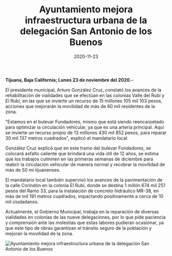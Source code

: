 ﻿---
layout: blog
title:  "Ayuntamiento mejora infraestructura urbana de la delegación San Antonio de los Buenos"
date:   2020-11-23
categories: tijuana
permalink: /:categories/:title:output_ext
image: /img/cnr/ayuntamiento.jpg
autor: 
---


**Tijuana, Baja California;  Lunes 23 de noviembre del 2020.-**


El presidente municipal, Arturo González Cruz, constató los avances de la rehabilitación de vialidades que se efectúan en las colonias Valle del Rubí y El Rubí, en las que se invierte un recurso de 15 millones 105 mil 103 pesos, acciones que mejorarán la movilidad de más de 60 mil residentes de la zona. 


"Estamos en el bulevar Fundadores, mismo que está siendo reencarpetado para optimizar la circulación vehicular, ya que es una arteria principal. Aquí se invierte un recurso propio de 13 millones 430 mil 852 pesos, para reparar 30 mil 137 metros cuadrados", explicó el mandatario local. 


González Cruz explicó que en este tramo del bulevar Fundadores, se colocará asfalto caliente que brindará una vida útil de 12 años, se estima que los trabajos culminen en las primeras semanas de diciembre para reabrir la circulación vehicular de manera normal y recobrar la movilidad de más de 50 mi tijuanenses.


El mandatario local también supervisó los avances de la pavimentación de la calle Corindón en la colonia El Rubí, donde se destina 1 millón 674 mil 251 pesos del Ramo 33, para la instalación de concreto hidráulico MR-38, en más de mil 191 metros cuadrados, impactando positivamente a cerca de 10 mil ciudadanos.


Actualmente, el Gobierno Municipal, trabaja en la reparación de diversas vialidades en colonias de las nueve delegaciones, por lo que pide paciencia y comprensión ante las molestias que estas labores pudieran ocasionar, ya que este tipo de obras garantizan el tránsito seguro de la población y mejoran la movilidad de la zona.

<div id="carouselExampleSlidesOnly" class="carousel slide" data-ride="carousel">
  <div class="carousel-inner">
    <div class="carousel-item active">
       <img class="d-block w-100" src="/img/cnr/ayuntamiento.jpg" loading="lazy"  alt="Ayuntamiento mejora infraestructura urbana de la delegación San Antonio de los Buenos">
    </div>           
  </div>
</div>